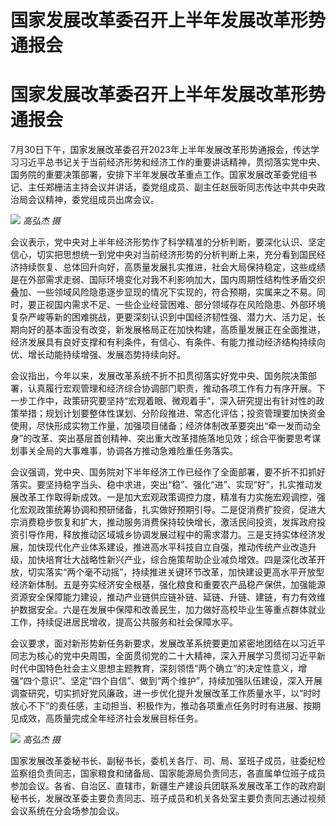 # 国家发展改革委召开上半年发展改革形势通报会

# 国家发展改革委召开上半年发展改革形势通报会

7月30日下午，国家发展改革委召开2023年上半年发展改革形势通报会，传达学习习近平总书记关于当前经济形势和经济工作的重要讲话精神，贯彻落实党中央、国务院的重要决策部署，安排下半年发展改革重点工作。国家发展改革委党组书记、主任郑栅洁主持会议并讲话，委党组成员、副主任赵辰昕同志传达中共中央政治局会议精神，委党组成员出席会议。

![](https://inews.gtimg.com/news_bt/OkA_V62N96D8p8iRO1lmxXw4R7rTjOKwil0YOkoEhYYUwAA/1000)
_高弘杰 摄_

会议表示，党中央对上半年经济形势作了科学精准的分析判断，要深化认识、坚定信心，切实把思想统一到党中央对当前经济形势的分析判断上来，充分看到国民经济持续恢复、总体回升向好，高质量发展扎实推进，社会大局保持稳定，这些成绩是在外部需求走弱、国际环境变化对我不利影响加大，国内周期性结构性矛盾交织叠加、一些领域风险隐患逐步显现的情况下实现的，符合预期，实属来之不易。同时，要正视国内需求不足、一些企业经营困难、部分领域存在风险隐患、外部环境复杂严峻等新的困难挑战，更要深刻认识到中国经济韧性强、潜力大、活力足，长期向好的基本面没有改变，新发展格局正在加快构建，高质量发展正在全面推进，经济发展具有良好支撑和有利条件，有信心、有条件、有能力推动经济结构持续向优、增长动能持续增强、发展态势持续向好。

会议指出，今年以来，发展改革系统不折不扣贯彻落实好党中央、国务院决策部署，认真履行宏观管理和经济综合协调部门职责，推动各项工作有力有序开展。下一步工作中，政策研究要坚持“宏观着眼、微观着手”，深入研究提出有针对性的政策举措；规划计划要整体性谋划、分阶段推进、常态化评估；投资管理要加快资金使用，尽快形成实物工作量，加强项目储备；经济体制改革要突出“牵一发而动全身”的改革、突出基层首创精神、突出重大改革措施落地见效；综合平衡要思考谋划事关全局的大事难事，协调各方推动急难险重任务落实。

会议强调，党中央、国务院对下半年经济工作已经作了全面部署，要不折不扣抓好落实。要坚持稳字当头、稳中求进，突出“稳”、强化“进”、实现“好”，扎实推动发展改革工作取得新成效。一是加大宏观政策调控力度，精准有力实施宏观调控，强化宏观政策统筹协调和预研储备，扎实做好预期引导。二是促消费扩投资，促进大宗消费稳步恢复和扩大，推动服务消费保持较快增长，激活民间投资，发挥政府投资引导作用，释放推动区域城乡协调发展过程中的需求潜力。三是支持实体经济发展，加快现代化产业体系建设，推进高水平科技自立自强，推动传统产业改造升级，加快培育壮大战略性新兴产业，综合施策帮助企业减负增效。四是深化改革开放，切实落实“两个毫不动摇”，持续推进关键环节改革，加快建设更高水平开放型经济新体制。五是夯实经济安全根基，强化粮食和重要农产品稳产保供，加强能源资源安全保障能力建设，推动产业链供应链补链、延链、升链、建链，有力有效维护数据安全。六是在发展中保障和改善民生，加力做好高校毕业生等重点群体就业工作，持续促进居民增收，提高公共服务和社会保障水平。

会议要求，面对新形势新任务新要求，发展改革系统要更加紧密地团结在以习近平同志为核心的党中央周围，全面贯彻党的二十大精神，深入开展学习贯彻习近平新时代中国特色社会主义思想主题教育，深刻领悟“两个确立”的决定性意义，增强“四个意识”、坚定“四个自信”、做到“两个维护”，持续加强队伍建设，深入开展调查研究，切实抓好党风廉政，进一步优化提升发展改革工作质量水平，以“时时放心不下”的责任感，主动担当、积极作为，推动各项重点任务时时有进展、按期见成效，高质量完成全年经济社会发展目标任务。

![](https://inews.gtimg.com/news_bt/O1tXHNCtZSTT_6V3arrDMOyxsTo43vrckACjfwRnFnJ_AAA/1000)
_高弘杰 摄_

国家发展改革委秘书长、副秘书长，委机关各厅、司、局、室班子成员，驻委纪检监察组负责同志，国家粮食和储备局、国家能源局负责同志，各直属单位班子成员参加会议。各省、自治区、直辖市，新疆生产建设兵团联系发展改革工作的政府副秘书长，发展改革委主要负责同志、班子成员和机关各处室主要负责同志通过视频会议系统在分会场参加会议。

